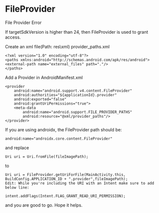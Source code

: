 # FileProvider
File Provider Error


If targetSdkVersion is higher than 24, then FileProvider is used to grant access.

Create an xml file(Path: res\xml) provider_paths.xml

    <?xml version="1.0" encoding="utf-8"?>
    <paths xmlns:android="http://schemas.android.com/apk/res/android">
    <external-path name="external_files" path="."/>
    </paths>


Add a Provider in AndroidManifest.xml

    <provider
        android:name="android.support.v4.content.FileProvider"
        android:authorities="${applicationId}.provider"
        android:exported="false"
        android:grantUriPermissions="true">
        <meta-data
            android:name="android.support.FILE_PROVIDER_PATHS"
            android:resource="@xml/provider_paths"/>
    </provider>
If you are using androidx, the FileProvider path should be:

    android:name="androidx.core.content.FileProvider"
and replace

    Uri uri = Uri.fromFile(fileImagePath);
to

    Uri uri = FileProvider.getUriForFile(MainActivity.this, BuildConfig.APPLICATION_ID + ".provider",fileImagePath);
    Edit: While you're including the URI with an Intent make sure to add below line:

    intent.addFlags(Intent.FLAG_GRANT_READ_URI_PERMISSION);
and you are good to go. Hope it helps.
